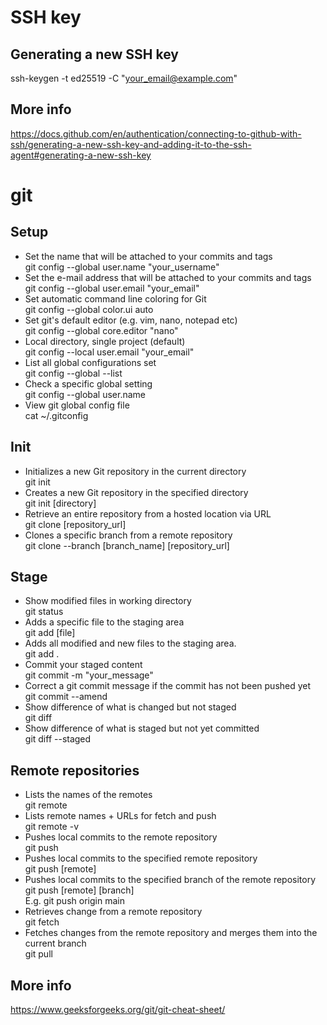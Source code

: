 # SSH key

## Generating a new SSH key
ssh-keygen -t ed25519 -C "your_email@example.com"

## More info
https://docs.github.com/en/authentication/connecting-to-github-with-ssh/generating-a-new-ssh-key-and-adding-it-to-the-ssh-agent#generating-a-new-ssh-key



# git

## Setup

* Set the name that will be attached to your commits and tags<br>
git config --global user.name "your_username"
* Set the e-mail address that will be attached to your commits and tags<br>
git config --global user.email "your_email"
* Set automatic command line coloring for Git<br>
git config --global color.ui auto
* Set git's default editor (e.g. vim, nano, notepad etc)<br>
git config --global core.editor "nano"
* Local directory, single project (default)<br>
git config --local user.email "your_email"
* List all global configurations set<br>
git config --global --list
* Check a specific global setting<br>
git config --global user.name
* View git global config file<br>
cat ~/.gitconfig

## Init

* Initializes a new Git repository in the current directory<br>
git init
* Creates a new Git repository in the specified directory<br>
git init [directory]
* Retrieve an entire repository from a hosted location via URL<br>
git clone [repository_url]
* Clones a specific branch from a remote repository<br>
git clone --branch [branch_name] [repository_url]

## Stage
* Show modified files in working directory<br>
git status
* Adds a specific file to the staging area<br>
git add [file]
* Adds all modified and new files to the staging area.<br>
git add .
* Commit your staged content<br>
git commit -m "your_message"
* Correct a git commit message if the commit has not been pushed yet<br>
git commit --amend
* Show difference of what is changed but not staged<br>
git diff
* Show difference of what is staged but not yet committed<br>
git diff --staged

## Remote repositories
* Lists the names of the remotes<br>
git remote
* Lists remote names + URLs for fetch and push<br>
git remote -v
* Pushes local commits to the remote repository<br>
git push
* Pushes local commits to the specified remote repository<br>
git push [remote]
* Pushes local commits to the specified branch of the remote repository<br>
git push [remote] [branch]<br>
E.g. git push origin main
* Retrieves change from a remote repository<br>
git fetch
* Fetches changes from the remote repository and merges them into the current branch<br>
git pull

## More info
https://www.geeksforgeeks.org/git/git-cheat-sheet/




